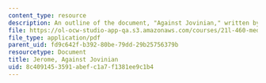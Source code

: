 ```yaml
---
content_type: resource
description: An outline of the document, "Against Jovinian," written by St. Jerome.
file: https://ol-ocw-studio-app-qa.s3.amazonaws.com/courses/21l-460-medieval-literature-medieval-women-writers-spring-2004/8c4091453591abefc1a7f1381ee9c1b4_hand_out4_jerome.pdf
file_type: application/pdf
parent_uid: fd9c642f-b392-80be-79dd-29b25756379b
resourcetype: Document
title: Jerome, Against Jovinian
uid: 8c409145-3591-abef-c1a7-f1381ee9c1b4
---
```

